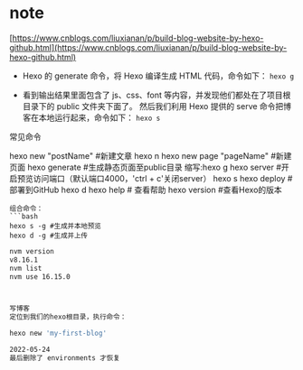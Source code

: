 # note
[https://www.cnblogs.com/liuxianan/p/build-blog-website-by-hexo-github.html](https://www.cnblogs.com/liuxianan/p/build-blog-website-by-hexo-github.html)

* Hexo 的 generate 命令，将 Hexo 编译生成 HTML 代码，命令如下：
`hexo g`

* 看到输出结果里面包含了 js、css、font 等内容，并发现他们都处在了项目根目录下的 public 文件夹下面了。
然后我们利用 Hexo 提供的 serve 命令把博客在本地运行起来，命令如下：
`hexo s`

常见命令

hexo new "postName" #新建文章 hexo n
hexo new page "pageName" #新建页面
hexo generate #生成静态页面至public目录  缩写:hexo g
hexo server #开启预览访问端口（默认端口4000，'ctrl + c'关闭server） hexo s
hexo deploy #部署到GitHub  hexo d
hexo help  # 查看帮助
hexo version  #查看Hexo的版本

```
组合命令：
```bash
hexo s -g #生成并本地预览
hexo d -g #生成并上传
```



```bash
nvm version                         
v8.16.1
nvm list 
nvm use 16.15.0  



写博客
定位到我们的hexo根目录，执行命令：

hexo new 'my-first-blog'

2022-05-24
最后删除了 environments 才恢复
